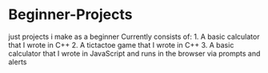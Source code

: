 # Beginner-Projects
just projects i make as a beginner 
Currently consists of:
    1. A basic calculator that I wrote in C++
    2. A tictactoe game that I wrote in C++
    3. A basic calculator that I wrote in JavaScript and runs in the browser via prompts and alerts
